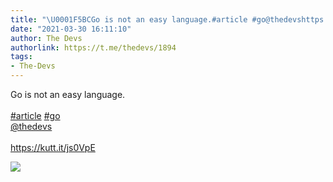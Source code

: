 ```yaml
---
title: "\U0001F5BCGo is not an easy language.#article #go@thedevshttps://kutt.it/js0VpE"
date: "2021-03-30 16:11:10"
author: The Devs
authorlink: https://t.me/thedevs/1894
tags:
- The-Devs
---
```

<p>Go is not an easy language.<br><br><a href="https://t.me/thedevs/1894?q=%23article">#article</a> <a href="https://t.me/thedevs/1894?q=%23go">#go</a><br><a href="https://t.me/thedevs" target="_blank">@thedevs</a><br><br><a href="https://kutt.it/js0VpE" target="_blank" rel="noopener">https://kutt.it/js0VpE</a></p><img src="https://cdn4.telesco.pe/file/XVhSdNGahXshxVARU8BK2NVuHg7lBozDiGFa4DWSMsbvS7K-NLz-2_41idQqwsYhvvTCi0AnyisVI_diROG2zoQdNzQXLydcLMb206Lcw6s55-RvQRQgf0d4bZimwLvJRwVxy_2N02TaHWQrinddG9tlvF0vSesx_jNpAcvJKXUNyb7IOuhJEYjxY2xnbCE_gjsuvxueAhHsboaVWQXx2ts1dv4KtQrepN0z_97DcsM9fv7-KOaqLQ0jOM1mZ3E_YWLfbJ75y38s8n5E1M964jFpzj0QastgfLCIHf_lIatB1UmP_8QFiePc4Bq_aTbOSwA2CtQ3y6F3ZRTXrFqNLA.jpg" referrerpolicy="no-referrer">